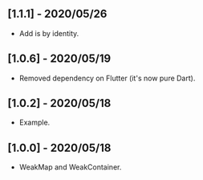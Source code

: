 ## [1.1.1] - 2020/05/26

* Add is by identity.

## [1.0.6] - 2020/05/19

* Removed dependency on Flutter (it's now pure Dart).

## [1.0.2] - 2020/05/18

* Example.

## [1.0.0] - 2020/05/18

* WeakMap and WeakContainer.
